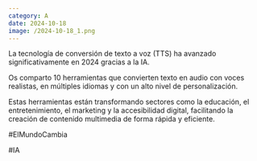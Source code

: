 ```yaml
--- 
category: A 
date: 2024-10-18 
image: /2024-10-18_1.png 
--- 
```


La tecnología de conversión de texto a voz (TTS) ha avanzado significativamente en 2024 gracias a la IA. 

Os comparto 10 herramientas que convierten texto en audio con voces realistas, en múltiples idiomas y con un alto nivel de personalización. 

Estas herramientas están transformando sectores como la educación, el entretenimiento, el marketing y la accesibilidad digital, facilitando la creación de contenido multimedia de forma rápida y eficiente.

#ElMundoCambia

#IA